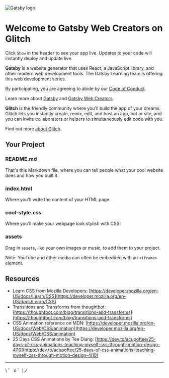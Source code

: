 ![Gatsby logo](https://cdn.glitch.com/d387b22e-9641-40eb-a67a-383c0ebd6ba8%2FGatsby_Monogram.png?v=1585109177672)

# Welcome to Gatsby Web Creators on Glitch

Click `Show` in the header to see your app live. Updates to your code will instantly deploy and update live.

**Gatsby** is a website generator that uses React, a JavaScript library, and other modern web development tools. The Gatsby Learning team is offering this web development series.

By participating, you are agreeing to abide by our [Code of Conduct](https://www.gatsbyjs.org/contributing/code-of-conduct/).

Learn more about [Gatsby](https://gatsbyjs.org) and [Gatsby Web Creators](https://gatsbyjs.com/gatsby-web-creators/).

**Glitch** is the friendly community where you'll build the app of your dreams. Glitch lets you instantly create, remix, edit, and host an app, bot or site, and you can invite collaborators or helpers to simultaneously edit code with you.

Find out more [about Glitch](https://glitch.com/about).

## Your Project

### README.md

That's this Markdown file, where you can tell people what your cool website does and how you built it.

### index.html

Where you'll write the content of your HTML page.

### cool-style.css

Where you'll make your webpage look stylish with CSS!

### assets

Drag in `assets`, like your own images or music, to add them to your project. 

Note: YouTube and other media can often be embedded with an `<iframe>` element.

## Resources

- Learn CSS from Mozilla Developers: [https://developer.mozilla.org/en-US/docs/Learn/CSS](https://developer.mozilla.org/en-US/docs/Learn/CSS)
- Transitions and Transforms from thoughtbot: [https://thoughtbot.com/blog/transitions-and-transforms](https://thoughtbot.com/blog/transitions-and-transforms)
- CSS Animation reference on MDN: [https://developer.mozilla.org/en-US/docs/Web/CSS/animation](https://developer.mozilla.org/en-US/docs/Web/CSS/animation)
- 25 Days CSS Animations by Tee Diang: [https://dev.to/acupoftee/25-days-of-css-animations-teaching-myself-css-through-motion-design-4l10](https://dev.to/acupoftee/25-days-of-css-animations-teaching-myself-css-through-motion-design-4l10)

---

\ ゜ o ゜)ノ
